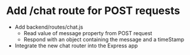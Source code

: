 # Add /chat route for POST requests #
    
* Add backend/routes/chat.js
  - Read value of message property from POST request
  - Respond with an object containing the message and a timeStamp
* Integrate the new chat router into the Express app